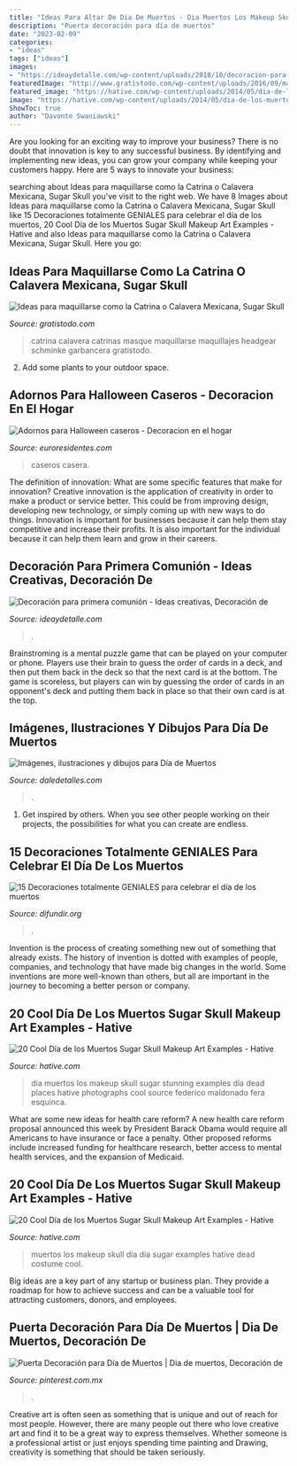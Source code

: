 ```yaml
---
title: "Ideas Para Altar De Dia De Muertos - Dia Muertos Los Makeup Skull Sugar Stunning Examples Día Dead Places Hative Photographs Cool Source Federico Maldonado Fera Esquinca"
description: "Puerta decoración para día de muertos"
date: "2023-02-09"
categories:
- "ideas"
tags: ["ideas"]
images:
- "https://ideaydetalle.com/wp-content/uploads/2018/10/decoracion-para-primera-comunion-4.jpg"
featuredImage: "http://www.gratistodo.com/wp-content/uploads/2016/09/maquillaje-calavera-mexicana-catrina-800x529.jpg"
featured_image: "https://hative.com/wp-content/uploads/2014/05/dia-de-los-muertos/15-day-of-the-dead-make-up.jpg"
image: "https://hative.com/wp-content/uploads/2014/05/dia-de-los-muertos/20-steampunk-dia-de-los-muertos.jpg"
ShowToc: true
author: "Davonte Swaniawski"
---
```



Are you looking for an exciting way to improve your business? There is no doubt that innovation is key to any successful business. By identifying and implementing new ideas, you can grow your company while keeping your customers happy. Here are 5 ways to innovate your business: 

	

		
searching about Ideas para maquillarse como la Catrina o Calavera Mexicana, Sugar Skull you've visit to the right web. We have 8 Images about Ideas para maquillarse como la Catrina o Calavera Mexicana, Sugar Skull like 15 Decoraciones totalmente GENIALES para celebrar el día de los muertos, 20 Cool Día de los Muertos Sugar Skull Makeup Art Examples - Hative and also Ideas para maquillarse como la Catrina o Calavera Mexicana, Sugar Skull. Here you go:
		
    
## Ideas Para Maquillarse Como La Catrina O Calavera Mexicana, Sugar Skull

<img loading=lazy src="http://www.gratistodo.com/wp-content/uploads/2016/09/maquillaje-calavera-mexicana-catrina-800x529.jpg" onerror="this.onerror=null;this.src='https://tse4.mm.bing.net/th?id=OIP.xoMJs8YlDEe-5gO1RNHgLQHaE5&amp;pid=15.1';" alt="Ideas para maquillarse como la Catrina o Calavera Mexicana, Sugar Skull">

_Source: gratistodo.com_

>catrina calavera catrinas masque maquillarse maquillajes headgear schminke garbancera gratistodo. 

	

2. Add some plants to your outdoor space.

    
## Adornos Para Halloween Caseros - Decoracion En El Hogar

<img loading=lazy src="https://www.euroresidentes.com/hogar/decoracion/wp-content/uploads/sites/6/2016/10/decoracion-halloween-casera-mesa.jpg" onerror="this.onerror=null;this.src='https://tse3.mm.bing.net/th?id=OIP.2hpy2I17_m4ElUJpSkSFGgHaJB&amp;pid=15.1';" alt="Adornos para Halloween caseros - Decoracion en el hogar">

_Source: euroresidentes.com_

>caseros casera. 

	

The definition of innovation: What are some specific features that make for innovation?
Creative innovation is the application of creativity in order to make a product or service better. This could be from improving design, developing new technology, or simply coming up with new ways to do things. Innovation is important for businesses because it can help them stay competitive and increase their profits. It is also important for the individual because it can help them learn and grow in their careers.

    
## Decoración Para Primera Comunión - Ideas Creativas, Decoración De

<img loading=lazy src="https://ideaydetalle.com/wp-content/uploads/2018/10/decoracion-para-primera-comunion-4.jpg" onerror="this.onerror=null;this.src='https://tse4.mm.bing.net/th?id=OIP.k7Y2e9phO0DuIo1y6u9sfAHaHa&amp;pid=15.1';" alt="Decoración para primera comunión - Ideas creativas, Decoración de">

_Source: ideaydetalle.com_

>. 

	

Brainstroming is a mental puzzle game that can be played on your computer or phone. Players use their brain to guess the order of cards in a deck, and then put them back in the deck so that the next card is at the bottom. The game is scoreless, but players can win by guessing the order of cards in an opponent's deck and putting them back in place so that their own card is at the top.

    
## Imágenes, Ilustraciones Y Dibujos Para Día De Muertos

<img loading=lazy src="http://i0.wp.com/www.daledetalles.com/wp-content/uploads/2013/10/dia-de-muertos11.jpg" onerror="this.onerror=null;this.src='https://tse2.mm.bing.net/th?id=OIP.U837Adb4lSej3RPcXca1pAHaLc&amp;pid=15.1';" alt="Imágenes, ilustraciones y dibujos para Día de Muertos">

_Source: daledetalles.com_

>. 

	

1. Get inspired by others. When you see other people working on their projects, the possibilities for what you can create are endless.

    
## 15 Decoraciones Totalmente GENIALES Para Celebrar El Día De Los Muertos

<img loading=lazy src="https://difundir.org/wp-content/uploads/2015/10/enhanced-31669-1444669598-1.jpg" onerror="this.onerror=null;this.src='https://tse1.mm.bing.net/th?id=OIP.PnnTqc_zdxx9R-PpTiW79gHaLH&amp;pid=15.1';" alt="15 Decoraciones totalmente GENIALES para celebrar el día de los muertos">

_Source: difundir.org_

>. 

	

Invention is the process of creating something new out of something that already exists. The history of invention is dotted with examples of people, companies, and technology that have made big changes in the world. Some inventions are more well-known than others, but all are important in the journey to becoming a better person or company.

    
## 20 Cool Día De Los Muertos Sugar Skull Makeup Art Examples - Hative

<img loading=lazy src="https://hative.com/wp-content/uploads/2014/05/dia-de-los-muertos/15-day-of-the-dead-make-up.jpg" onerror="this.onerror=null;this.src='https://tse3.mm.bing.net/th?id=OIP.2bsEqvvbGK8ZnHXQm6hYqAHaHa&amp;pid=15.1';" alt="20 Cool Día de los Muertos Sugar Skull Makeup Art Examples - Hative">

_Source: hative.com_

>dia muertos los makeup skull sugar stunning examples día dead places hative photographs cool source federico maldonado fera esquinca. 

	

What are some new ideas for health care reform?
A new health care reform proposal announced this week by President Barack Obama would require all Americans to have insurance or face a penalty. Other proposed reforms include increased funding for healthcare research, better access to mental health services, and the expansion of Medicaid.

    
## 20 Cool Día De Los Muertos Sugar Skull Makeup Art Examples - Hative

<img loading=lazy src="https://hative.com/wp-content/uploads/2014/05/dia-de-los-muertos/20-steampunk-dia-de-los-muertos.jpg" onerror="this.onerror=null;this.src='https://tse1.mm.bing.net/th?id=OIP.H82jDdIjC1-1VoIGkpt99AHaLH&amp;pid=15.1';" alt="20 Cool Día de los Muertos Sugar Skull Makeup Art Examples - Hative">

_Source: hative.com_

>muertos los makeup skull día dia sugar examples hative dead costume cool. 

	

Big ideas are a key part of any startup or business plan. They provide a roadmap for how to achieve success and can be a valuable tool for attracting customers, donors, and employees.

    
## Puerta Decoración Para Día De Muertos | Dia De Muertos, Decoración De

<img loading=lazy src="https://i.pinimg.com/736x/75/90/98/759098c7447b9404691395d6b1ef0e44.jpg" onerror="this.onerror=null;this.src='https://tse2.mm.bing.net/th?id=OIP.SU34CFC0azR6FbUMIrzVyAHaJ3&amp;pid=15.1';" alt="Puerta Decoración para Día de Muertos | Dia de muertos, Decoración de">

_Source: pinterest.com.mx_

>. 

	

Creative art is often seen as something that is unique and out of reach for most people. However, there are many people out there who love creative art and find it to be a great way to express themselves. Whether someone is a professional artist or just enjoys spending time painting and Drawing, creativity is something that should be taken seriously.

